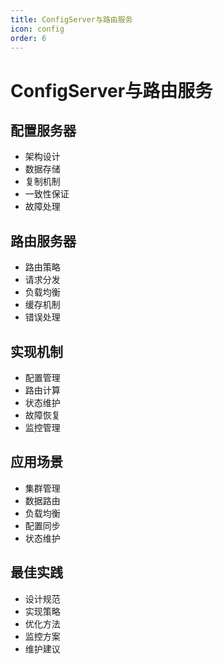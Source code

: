 ```yaml
---
title: ConfigServer与路由服务
icon: config
order: 6
---
```


# ConfigServer与路由服务

## 配置服务器
- 架构设计
- 数据存储
- 复制机制
- 一致性保证
- 故障处理

## 路由服务器
- 路由策略
- 请求分发
- 负载均衡
- 缓存机制
- 错误处理

## 实现机制
- 配置管理
- 路由计算
- 状态维护
- 故障恢复
- 监控管理

## 应用场景
- 集群管理
- 数据路由
- 负载均衡
- 配置同步
- 状态维护

## 最佳实践
- 设计规范
- 实现策略
- 优化方法
- 监控方案
- 维护建议
